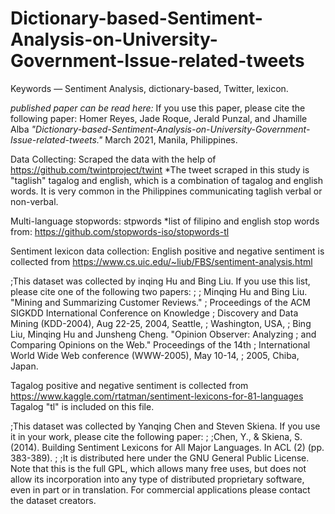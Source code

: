 # Dictionary-based-Sentiment-Analysis-on-University-Government-Issue-related-tweets
Keywords — Sentiment Analysis, dictionary-based, Twitter, lexicon.

_published paper can be read here:_ 
If you use this paper, please cite the following paper: 
Homer Reyes, Jade Roque, Jerald Punzal, and Jhamille Alba _"Dictionary-based-Sentiment-Analysis-on-University-Government-Issue-related-tweets."_ March 2021, Manila, Philippines. 

Data Collecting:
 Scraped the data with the help of https://github.com/twintproject/twint
*The tweet scraped in this study is "taglish" tagalog and english, which is a combination of tagalog and english words. It is very common in the Philippines communicating taglish verbal or non-verbal.

Multi-language stopwords: 
stpwords *list of filipino and english stop words from: https://github.com/stopwords-iso/stopwords-tl

Sentiment lexicon data collection:
English positive and negative sentiment is collected from https://www.cs.uic.edu/~liub/FBS/sentiment-analysis.html

;This dataset was collected by inqing Hu and Bing Liu. If you use this list, please cite one of the following two papers:
;
;   Minqing Hu and Bing Liu. "Mining and Summarizing Customer Reviews." 
;       Proceedings of the ACM SIGKDD International Conference on Knowledge 
;       Discovery and Data Mining (KDD-2004), Aug 22-25, 2004, Seattle, 
;       Washington, USA, 
;   Bing Liu, Minqing Hu and Junsheng Cheng. "Opinion Observer: Analyzing 
;       and Comparing Opinions on the Web." Proceedings of the 14th 
;       International World Wide Web conference (WWW-2005), May 10-14, 
;       2005, Chiba, Japan.

Tagalog positive and negative sentiment is collected from https://www.kaggle.com/rtatman/sentiment-lexicons-for-81-languages
Tagalog "tl" is included on this file.

;This dataset was collected by Yanqing Chen and Steven Skiena. If you use it in your work, please cite the following paper:
;
;Chen, Y., & Skiena, S. (2014). Building Sentiment Lexicons for All Major Languages. In ACL (2) (pp. 383-389).
;
;It is distributed here under the GNU General Public License. Note that this is the full GPL, which allows many free uses, but does not allow its incorporation into any type of distributed proprietary software, even in part or in translation. For commercial applications please contact the dataset creators.
